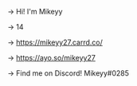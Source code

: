 -> Hi! I'm Mikeyy

-> 14

-> https://mikeyy27.carrd.co/

-> https://ayo.so/mikeyy27

-> Find me on Discord! Mikeyy#0285

<!---
Mikeyy27/Mikeyy27 is a ✨ special ✨ repository because its `README.md` (this file) appears on your GitHub profile.
You can click the Preview link to take a look at your changes.
--->
